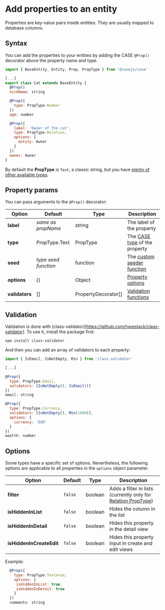 # Add properties to an entity

Properties are key-value pairs inside entities. They are usually mapped to database columns.

## Syntax

You can add the properties to your entities by adding the CASE `@Prop()` decorator above the property name and type.

```js
import { BaseEntity, Entity, Prop, PropType } from '@casejs/case'

[...]
export class Cat extends BaseEntity {
  @Prop()
  nickName: string

  @Prop({
    type: PropType.Number
  })
  age: number

  @Prop({
    label: 'Owner of the cat',
    type: PropType.Relation,
    options: {
      entity: Owner
    }
  })
  owner: Owner
}
```

By default the **PropType** is `Text`, a classic string, but you have [plenty of other available types](property-types.md).

## Property params

You can pass arguments to the `@Prop()` decorator:

| Option         | Default              | Type                | Description                                                         |
| -------------- | -------------------- | ------------------- | ------------------------------------------------------------------- |
| **label**      | _same as propName_   | string              | The label of the property                                           |
| **type**       | PropType.Text        | PropType            | The [CASE type](property-types.md) of the property                  |
| **seed**       | _type seed function_ | function            | The [custom seeder function](dummy-data.md#custom-seeder-functions) |
| **options**    | {}                   | Object              | [Property options](properties.md?id=options)                        |
| **validators** | []                   | PropertyDecorator[] | [Validation functions](properties.md?id=validation)                 |

## Validation

Validation is done with (class-validator)[https://github.com/typestack/class-validator]. To use it, install the package first:

```
npm install class-validator
```

And then you can add an array of validators to each property:

```js
import { IsEmail, IsNotEmpty, Min } from 'class-validator'

[...]

@Prop({
  type: PropType.Email,
  validators: [IsNotEmpty(), IsEmail()]
})
email: string

@Prop({
  type: PropType.Currency,
  validators: [IsNotEmpty(), Min(1000)],
  options: {
    currency: 'EUR'
  }
})
wealth: number

```

## Options

Some types have a specific set of options. Nevertheless, the following options are applicable to all properties in the `options` object parameter.

| Option                   | Default | Type    | Description                                                                                 |
| ------------------------ | ------- | ------- | ------------------------------------------------------------------------------------------- |
| **filter**               | `false` | boolean | Adds a filter in lists (currently only for [Relation PropType](property-types.md#relation)) |
| **isHiddenInList**       | `false` | boolean | Hides the column in the list                                                                |
| **isHiddenInDetail**     | `false` | boolean | Hides this property in the detail view                                                      |
| **isHiddenInCreateEdit** | `false` | boolean | Hides this property input in create and edit views                                          |

Example:

```js
  @Prop({
    type: PropType.Textarea,
    options: {
     isHiddenInList: true,
     isHiddenInDetail: true
    }
  })
  comments: string
```
